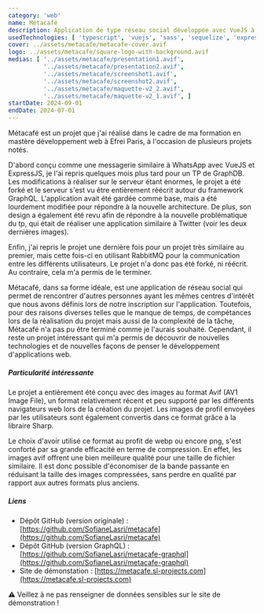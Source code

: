 ```yaml
---
category: 'web'
name: Métacafé
description: Application de type réseau social développée avec VueJS à l’occasion d’un projet scolaire.
usedTechnologies: [ 'typescript', 'vuejs', 'sass', 'sequelize', 'express' ]
cover: ../assets/metacafe/metacafe-cover.avif
logo: ../assets/metacafe/square-logo-with-background.avif
medias: [ '../assets/metacafe/presentation1.avif',
          '../assets/metacafe/presentation2.avif',
          '../assets/metacafe/screenshot1.avif',
          '../assets/metacafe/screenshot2.avif',
          '../assets/metacafe/maquette-v2_2.avif',
          '../assets/metacafe/maquette-v2_1.avif', ]
startDate: 2024-09-01
endDate: 2024-07-01
---
```


Métacafé est un projet que j'ai réalisé dans le cadre de ma formation en mastère développement web à Efrei Paris, à
l'occasion de plusieurs projets notés.

D'abord conçu comme une messagerie similaire à WhatsApp avec VueJS et ExpressJS, je l'ai repris quelques mois plus tard
pour un TP de GraphDB. Les modifications à réaliser sur le serveur étant énormes, le projet a été forké et le serveur
s'est vu être entièrement réécrit autour du framework GraphQL. L'application avait été gardée comme base, mais a été
lourdement modifiée pour répondre à la nouvelle architecture. De plus, son design a également été revu afin de répondre
à la nouvelle problématique du tp, qui était de réaliser une application similaire à Twitter (voir les deux dernières
images).

Enfin, j'ai repris le projet une dernière fois pour un projet très similaire au premier, mais cette fois-ci en utilisant
RabbitMQ pour la communication entre les différents utilisateurs. Le projet n'a donc pas été forké, ni réécrit. Au
contraire, cela m'a permis de le terminer.

Métacafé, dans sa forme idéale, est une application de réseau social qui permet de rencontrer d'autres personnes ayant
les mêmes centres d'intérêt que nous avons définis lors de notre inscription sur l'application. Toutefois, pour des
raisons diverses telles que le manque de temps, de compétances lors de la réalisation du projet mais aussi de la
complexité de la tâche, Métacafé n'a pas pu être terminé comme je l'aurais souhaité. Cependant, il reste un projet
intéressant qui m'a permis de découvrir de nouvelles technologies et de nouvelles façons de penser le développement
d'applications web.

##### Particularité intéressante

Le projet a entièrement été conçu avec des images au format Avif (AV1 Image File), un format relativement récent et peu
supporté par les différents navigateurs web lors de la création du projet. Les images de profil envoyées par les
utilisateurs sont également convertis dans ce format grâce à la libraire Sharp.

Le choix d'avoir utilisé ce format au profit de webp ou encore png, s'est conforté par sa grande efficacité en terme de
compression. En effet, les images avif offrent une bien meilleure qualité pour une taille de fichier similaire. Il est
donc possible d'économiser de la bande passante en réduisant la taille des images compressées, sans perdre en qualité
par rapport aux autres formats plus anciens.

##### Liens

- Dépôt GitHub (version originale) : [https://github.com/SofianeLasri/metacafe](https://github.com/SofianeLasri/metacafe)
- Dépôt GitHub (version GraphQL) : [https://github.com/SofianeLasri/metacafe-graphql](https://github.com/SofianeLasri/metacafe-graphql)
- Site de démonstation : [https://metacafe.sl-projects.com](https://metacafe.sl-projects.com)

⚠️ Veillez à ne pas renseigner de données sensibles sur le site de démonstration !